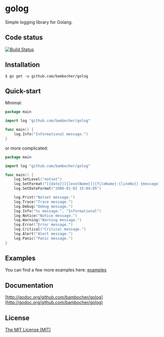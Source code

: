 golog
==========

Simple logging library for Golang.

Code status
-----------

[![Build Status](https://travis-ci.org/bambocher/golog.svg?branch=master)](https://travis-ci.org/bambocher/golog)

Installation
------------

    $ go get -u github.com/bambocher/golog

Quick-start
-----------

Minimal:

```go
package main

import log "github.com/bambocher/golog"

func main() {
    log.Info("Informational message.")
}

```

or more complicated:

```go
package main

import log "github.com/bambocher/golog"

func main() {
    log.SetLevel("notset")
    log.SetFormat("[{date}][{levelName}][{fileName}:{lineNo}] {message}")
    log.SetDateFormat("2006-01-02 15:04:05")

    log.Print("Notset message.")
    log.Trace("Trace message.")
    log.Debug("Debug message.")
    log.Info("%s message.", "Informational")
    log.Notice("Notice message.")
    log.Warning("Warning message.")
    log.Error("Error message.")
    log.Critical("Critical message.")
    log.Alert("Alert message.")
    log.Panic("Panic message.")
}

```

Examples
--------

You can find a few more examples here: [examples](examples/)

Documentation
-------------

[http://godoc.org/github.com/bambocher/golog](http://godoc.org/github.com/bambocher/golog)

License
-------

[The MIT License (MIT)](LICENSE)
